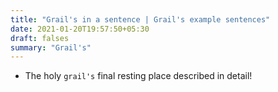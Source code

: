 ```yaml
---
title: "Grail's in a sentence | Grail's example sentences"
date: 2021-01-20T19:57:50+05:30
draft: falses
summary: "Grail's"
---
```

- The holy `grail's` final resting place described in detail!
                 

